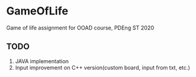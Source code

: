 # GameOfLife
Game of life assignment for OOAD course, PDEng ST 2020

## TODO
1. JAVA implementation
2. Input improvement on C++ version(custom board, input from txt, etc.)
